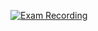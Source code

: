 [![Exam Recording](https://user-images.githubusercontent.com/53647802/202530352-e8ceb376-ea34-4cab-9df8-3332c7aaae64.png)](https://drive.google.com/file/d/1ZhzBEI2UeCfmA-nJa9uJ1sTS_0Gong93/view?usp=sharing)
